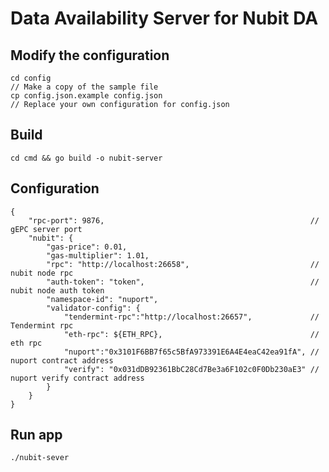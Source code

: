 # Data Availability Server for Nubit DA

## Modify the configuration
```
cd config
// Make a copy of the sample file
cp config.json.example config.json
// Replace your own configuration for config.json

```

## Build

`cd cmd && go build -o nubit-server`

## Configuration
```
{
    "rpc-port": 9876,                                              // gEPC server port
    "nubit": {  
        "gas-price": 0.01,
        "gas-multiplier": 1.01,
        "rpc": "http://localhost:26658",                           // nubit node rpc
        "auth-token": "token",                                     // nubit node auth token
        "namespace-id": "nuport",
        "validator-config": {
            "tendermint-rpc":"http://localhost:26657",             // Tendermint rpc
            "eth-rpc": ${ETH_RPC},                                 // eth rpc
            "nuport":"0x3101F6BB7f65c5BfA973391E6A4E4eaC42ea91fA", // nuport contract address
            "verify": "0x031dDB92361BbC28Cd7Be3a6F102c0F0Db230aE3" // nuport verify contract address
        }
    }
}
```


## Run app

```
./nubit-sever
```
